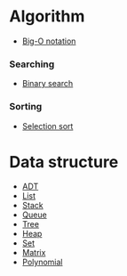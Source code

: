 # Algorithm

- [Big-O notation][big_o_link]

### Searching

- [Binary search][binary_search_link]

### Sorting

- [Selection sort][selection_sort_link]

# Data structure

- [ADT][adt_link]
- [List][list_link]
- [Stack][stack_link]
- [Queue][queue_link]
- [Tree][tree_link]
- [Heap][heap_link]
- [Set][set_link]
- [Matrix][matrix_link]
- [Polynomial][polynomial_link]

[big_o_link]: </Algorithm/BigONotation>
[binary_search_link]: </Algorithm/BinarySearch>
[selection_sort_link]: </Algorithm/Sorting/SelectionSort>
[adt_link]: </DataStructure>
[list_link]: </DataStructure/List>
[stack_link]: </DataStructure/Stack>
[queue_link]: </DataStructure/Queue>
[heap_link]: </DataStructure/Heap>
[tree_link]: </DataStructure/Tree>
[set_link]: </DataStructure/Set>
[matrix_link]: </DataStructure/Matrix>
[polynomial_link]: </DataStructure/Polynomial>

